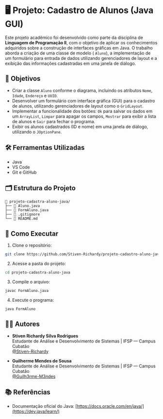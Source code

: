 # 🖥️ Projeto: Cadastro de Alunos (Java GUI)

Este projeto acadêmico foi desenvolvido como parte da disciplina de **Linguagem de Programação II**, com o objetivo de aplicar os conhecimentos adquiridos sobre a construção de interfaces gráficas em Java. O trabalho aborda a criação de uma classe de modelo ( `Aluno`), a implementação de um formulário para entrada de dados utilizando gerenciadores de layout e a exibição das informações cadastradas em uma janela de diálogo.

## 🎯 Objetivos

- Criar a classe `Aluno` conforme o diagrama, incluindo os atributos `Nome`, `Idade`, `Endereço` e `UUID`.
- Desenvolver um formulário com interface gráfica (GUI) para o cadastro de alunos, utilizando gerenciadores de layout como o `GridLayout`.
- Implementar a funcionalidade dos botões: `Ok` para salvar os dados em um `ArrayList`, `Limpar` para apagar os campos, `Mostrar` para exibir a lista de alunos e `Sair` para fechar o programa.
- Exibir os alunos cadastrados (ID e nome) em uma janela de diálogo, utilizando o `JOptionPane`. 

## 🛠️ Ferramentas Utilizadas

- Java
- VS Code
- Git e GitHub

## 🗂️ Estrutura do Projeto

```
📁 projeto-cadastra-aluno-java/
├── 📄 Aluno.java
├── 📄 FormAluno.java
├── 📄 .gitignore
└── 📄 README.md
```

## 🚀 Como Executar

1. Clone o repositório:
```bash
git clone https://github.com/Stiven-Richardy/projeto-cadastro-aluno-java
```

2. Acesse a pasta do projeto:
```bash
cd projeto-cadastra-aluno-java
```

3. Compile o arquivo:
```bash
javac FormAluno.java
```

4. Execute o programa:
```bash
java FormAluno
```

## 👨‍🏫 Autores

- **Stiven Richardy Silva Rodrigues**  
  Estudante de Análise e Desenvolvimento de Sistemas | IFSP — Campus Cubatão  
  [@Stiven-Richardy](https://github.com/Stiven-Richardy)

- **Guilherme Mendes de Sousa**  
  Estudante de Análise e Desenvolvimento de Sistemas | IFSP — Campus Cubatão  
  [@Guilh3rme-M3ndes](https://github.com/Guilh3rme-M3ndes)

## 📚 Referências

- Documentação oficial do Java: [https://docs.oracle.com/en/java/](https://dev.java/learn/)

